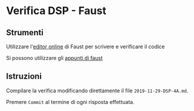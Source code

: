 # Verifica DSP - Faust

## Strumenti

Utilizzare l'[editor online](https://faust.grame.fr/ide) di Faust per scrivere e verificare il codice

Si possono utilizzare gli [appunti di faust](https://github.com/LSSN/dsp-appunti/blob/master/BN/BN-appunti-faust.md)

## Istruzioni

Compilare la verifica modificando direttamente il file `2019-11-29-DSP-4A.md`.

Premere `Commit` al termine di ogni risposta effettuata.
